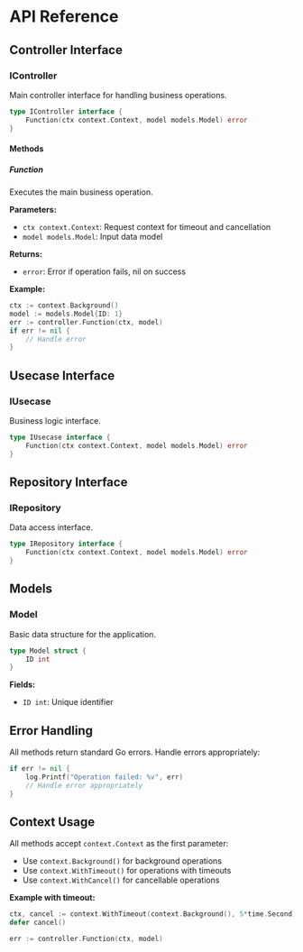 # API Reference

## Controller Interface

### IController

Main controller interface for handling business operations.

```go
type IController interface {
    Function(ctx context.Context, model models.Model) error
}
```

#### Methods

##### Function
Executes the main business operation.

**Parameters:**
- `ctx context.Context`: Request context for timeout and cancellation
- `model models.Model`: Input data model

**Returns:**
- `error`: Error if operation fails, nil on success

**Example:**
```go
ctx := context.Background()
model := models.Model{ID: 1}
err := controller.Function(ctx, model)
if err != nil {
    // Handle error
}
```

## Usecase Interface

### IUsecase

Business logic interface.

```go
type IUsecase interface {
    Function(ctx context.Context, model models.Model) error
}
```

## Repository Interface

### IRepository

Data access interface.

```go
type IRepository interface {
    Function(ctx context.Context, model models.Model) error
}
```

## Models

### Model

Basic data structure for the application.

```go
type Model struct {
    ID int
}
```

**Fields:**
- `ID int`: Unique identifier

## Error Handling

All methods return standard Go errors. Handle errors appropriately:

```go
if err != nil {
    log.Printf("Operation failed: %v", err)
    // Handle error appropriately
}
```

## Context Usage

All methods accept `context.Context` as the first parameter:

- Use `context.Background()` for background operations
- Use `context.WithTimeout()` for operations with timeouts
- Use `context.WithCancel()` for cancellable operations

**Example with timeout:**
```go
ctx, cancel := context.WithTimeout(context.Background(), 5*time.Second)
defer cancel()

err := controller.Function(ctx, model)
```
